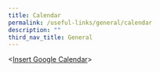 ```yaml
---
title: Calendar
permalink: /useful-links/general/calendar
description: ""
third_nav_title: General
---
```

<[Insert Google Calendar](https://calendar.google.com/calendar/u/0/r?cid=k3ahgm3jeafo2s1cvq0ebj9594@group.calendar.google.com&pli=1)> 

